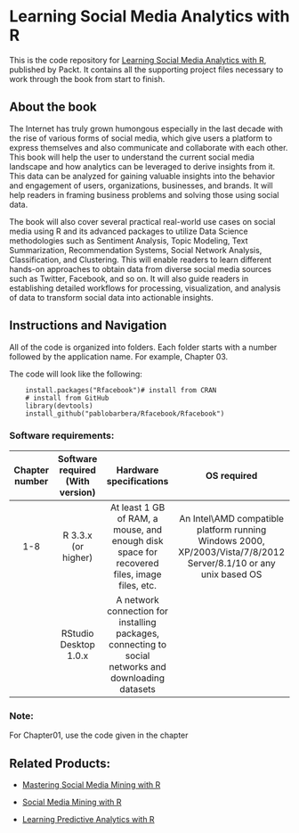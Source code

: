 # Learning Social Media Analytics with R
This is the code repository for [Learning Social Media Analytics with R](https://www.packtpub.com/big-data-and-business-intelligence/learning-social-media-analytics-r?utm_source=github&utm_medium=repository&utm_content=9781787127524), published by Packt. It contains all the supporting project files necessary to work through the book from start to finish.

## About the book
The Internet has truly grown humongous especially in the last decade with the rise of various forms of social media, which give users a platform to express themselves and also communicate and collaborate with each other. This book will help the user to understand the current social media landscape and how analytics can be leveraged to derive insights from it. This data can be analyzed for gaining valuable insights into the behavior and engagement of users, organizations, businesses, and brands. It will help readers in framing business problems and solving those using social data.

The book will also cover several practical real-world use cases on social media using R and its advanced packages to utilize Data Science methodologies such as Sentiment Analysis, Topic Modeling, Text Summarization, Recommendation Systems, Social Network Analysis, Classification, and Clustering. This will enable readers to learn different hands-on approaches to obtain data from diverse social media sources such as Twitter, Facebook, and so on. It will also guide readers in establishing detailed workflows for processing, visualization, and analysis of data to transform social data into actionable insights.

## Instructions and Navigation
All of the code is organized into folders. Each folder starts with a number followed by the application name. For example, Chapter 03.

The code will look like the following:
   
        install.packages("Rfacebook")# install from CRAN
        # install from GitHub
        library(devtools)
        install_github("pablobarbera/Rfacebook/Rfacebook") 

### Software requirements:
 | __Chapter number__ | **Software required (With version)** | __Hardware specifications__ | **OS required** |
 |:-----:|:-----:|:-----:|:-----:|
 | 1-8 | R 3.3.x (or higher) | At least 1 GB of RAM, a mouse, and enough disk space for recovered files, image files, etc. | An Intel\AMD compatible platform running Windows 2000, XP/2003/Vista/7/8/2012 Server/8.1/10 or any unix based OS |
 |  | RStudio Desktop 1.0.x | A network connection for installing packages, connecting to social networks and downloading datasets |  |
 
 ### Note:
For Chapter01, use the code given in the chapter

## Related Products:
* [Mastering Social Media Mining with R](https://www.packtpub.com/big-data-and-business-intelligence/mastering-social-media-mining-r?utm_source=github&utm_medium=repository&utm_content=9781784396312)

* [Social Media Mining with R](https://www.packtpub.com/big-data-and-business-intelligence/social-media-mining-r?utm_source=github&utm_medium=repository&utm_content=9781783281770)

* [Learning Predictive Analytics with R](https://www.packtpub.com/big-data-and-business-intelligence/learning-predictive-analytics-r?utm_source=github&utm_medium=repository&utm_content=9781782169352)


